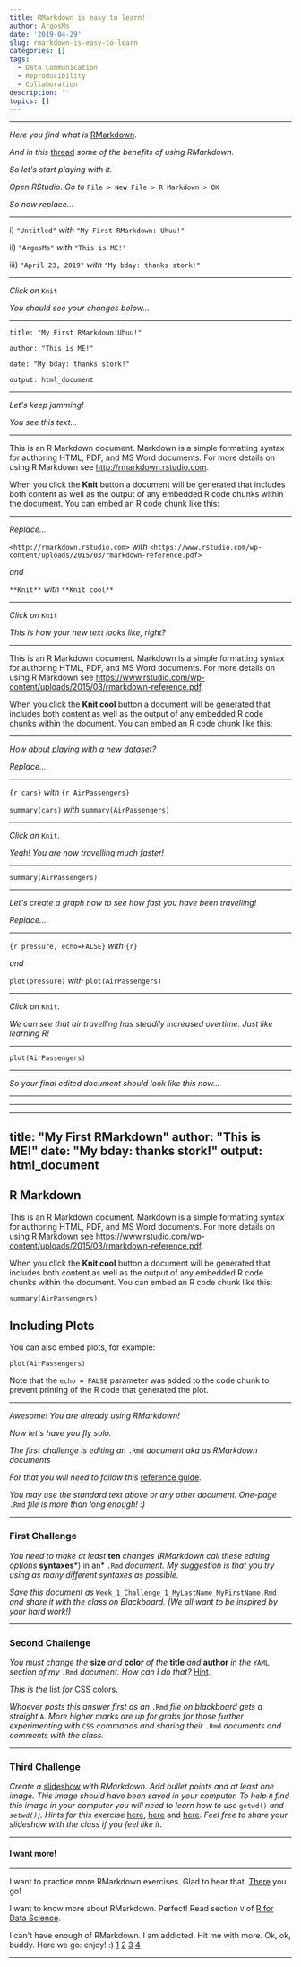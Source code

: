 ```yaml
---
title: RMarkdown is easy to learn!
author: ArgosMs
date: '2019-04-29'
slug: rmarkdown-is-easy-to-learn
categories: []
tags:
  - Data Communication
  - Reproducibility
  - Collaboration
description: ''
topics: []
---
```


***

*Here you find what is* [RMarkdown](https://vimeo.com/178485416).

*And in this* [thread](https://community.rstudio.com/t/convince-me-to-start-using-r-markdown/1636/20) *some of the benefits of using RMarkdown.*

*So let's start playing with it.*

*Open RStudio. Go to* `File > New File > R Markdown > OK`

*So now replace...*

***

i) `"Untitled"` *with* `"My First RMarkdown: Uhuu!"`

ii) `"ArgosMs"` *with* `"This is ME!"`
              
iii) `"April 23, 2019"` *with* `"My bday: thanks stork!"`

***
             
*Click on* `Knit`

*You should see your changes below...*

***

`title: "My First RMarkdown:Uhuu!"`

`author: "This is ME!"`

`date: "My bday: thanks stork!"`

`output: html_document`

***

*Let's keep jamming!*

*You see this text...*

***

This is an R Markdown document. Markdown is a simple formatting syntax for authoring HTML, PDF, and MS Word documents. For more details on using R Markdown see <http://rmarkdown.rstudio.com>.

When you click the **Knit** button a document will be generated that includes both content as well as the output of any embedded R code chunks within the document. You can embed an R code chunk like this:

***

*Replace...* 

`<http://rmarkdown.rstudio.com>` *with* `<https://www.rstudio.com/wp-content/uploads/2015/03/rmarkdown-reference.pdf>`

 *and* 
 
 `**Knit**` *with* `**Knit cool**`
 
 ***
 
 *Click on* `Knit`
 
 *This is how your new text looks like, right?*
 
 ***
 
This is an R Markdown document. Markdown is a simple formatting syntax for authoring HTML, PDF, and MS Word documents. For more details on using R Markdown see <https://www.rstudio.com/wp-content/uploads/2015/03/rmarkdown-reference.pdf>.

When you click the **Knit cool** button a document will be generated that includes both content as well as the output of any embedded R code chunks within the document. You can embed an R code chunk like this:

***

*How about playing with a new dataset?*

*Replace...*

***

`{r cars}` *with* `{r AirPassengers}`

`summary(cars)` *with* `summary(AirPassengers)`

***

*Click on* `Knit`.

*Yeah! You are now travelling much faster!*

***

```{r}
summary(AirPassengers)
```

***

*Let's create a graph now to see how fast you have been travelling!*

*Replace...*

***

`{r pressure, echo=FALSE}` *with* `{r}`

*and*

`plot(pressure)` *with* `plot(AirPassengers)`

***

*Click on* `Knit`.

*We can see that air travelling has steadily increased overtime. Just like learning R!*

***

```{r}
plot(AirPassengers)
```

***

*So your final edited document should look like this now...*

***

***
---
title: "My First RMarkdown"
author: "This is ME!"
date: "My bday: thanks stork!"
output: html_document
---

## R Markdown

This is an R Markdown document. Markdown is a simple formatting syntax for authoring HTML, PDF, and MS Word documents. For more details on using R Markdown see <https://www.rstudio.com/wp-content/uploads/2015/03/rmarkdown-reference.pdf>.

When you click the **Knit cool** button a document will be generated that includes both content as well as the output of any embedded R code chunks within the document. You can embed an R code chunk like this:

```{r AirPassengers}
summary(AirPassengers)
```

## Including Plots

You can also embed plots, for example:

```{r}
plot(AirPassengers)
```

Note that the `echo = FALSE` parameter was added to the code chunk to prevent printing of the R code that generated the plot.

***

*Awesome! You are already using RMarkdown!*

*Now let's have you fly solo.*

*The first challenge is editing an* `.Rmd` *document aka as RMarkdown documents*

*For that you will need to follow this* [reference guide](https://www.rstudio.com/wp-content/uploads/2015/03/rmarkdown-reference.pdf).

*You may use the standard text above or any other document. One-page* `.Rmd` *file is more than long enough! :)*

***

### First Challenge

*You need to make at least* **ten** *changes (RMarkdown call these editing options* **syntaxes***) in an* `.Rmd` *document. My suggestion is that you try using as many different syntaxes as possible.*

*Save this document as* `Week_1_Challenge_1_MyLastName_MyFirstName.Rmd` *and share it with the class on Blackboard. (We all want to be inspired by your hard work!)*

***

### Second Challenge

*You must change the* **size** *and* **color** *of the* **title** *and* **author** *in the* `YAML` *section of my* `.Rmd` *document. How can I do that?* [Hint](https://stackoverflow.com/questions/48958406/change-font-for-author-rmarkdown).

*This is the* [list](https://www.quackit.com/css/css_color_codes.cfm) *for* [CSS](https://www.youtube.com/watch?v=4BEyFVufmM8) colors.

*Whoever posts this answer first as an* `.Rmd` *file on blackboard gets a straight* `A`. *More higher marks are up for grabs for those further experimenting with* `CSS` *commands and sharing their* `.Rmd` *documents and comments with the class.*

***

### Third Challenge

*Create a* [slideshow](https://rmarkdown.rstudio.com/lesson-11.html) *with RMarkdown. Add bullet points and at least one image. This image should have been saved in your computer. To help `R`  find this image in your computer you will need to learn how to use* `getwd()` *and *`setwd()`*). Hints for this exercise* [here](https://rmarkdown.rstudio.com/lesson-11.html), [here](https://stackoverflow.com/questions/31886610/add-local-image-file-in-r-presentation) and [here](http://rfunction.com/archives/1001). *Feel free to share your slideshow with the class if you feel like it*.

***

#### I want more!

***

I want to practice more RMarkdown exercises. Glad to hear that. [There](https://www.r-bloggers.com/r-markdown-exercises-part-1/) you go!

I want to know more about RMarkdown. Perfect! Read section `V` of [R for Data Science](https://r4ds.had.co.nz/communicate-intro.html).

I can't have enough of RMarkdown. I am addicted. Hit me with more. Ok, ok, buddy. Here we go: enjoy! :) 
[1](https://rmarkdown.rstudio.com/articles_intro.html) 
[2](http://www.jacolienvanrij.com/Tutorials/tutorialMarkdown.html) 
[3](https://cfss.uchicago.edu/notes/r-markdown/)
[4](https://nuitrcs.github.io/rmarkdown_workshop/exercises.html)

***
